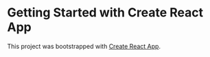 # Getting Started with Create React App 

This project was bootstrapped with [Create React App](https://baiel18.github.io/my-project-react). 
